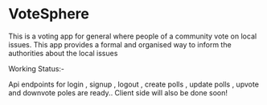 # VoteSphere

This is a voting app for general where people of a community vote on local issues.
This app provides a formal and organised way to inform the authorities about the local issues

Working Status:-

Api endpoints for login , signup , logout , create polls , update polls , upvote and downvote poles are ready.. Client side will also be done soon!
